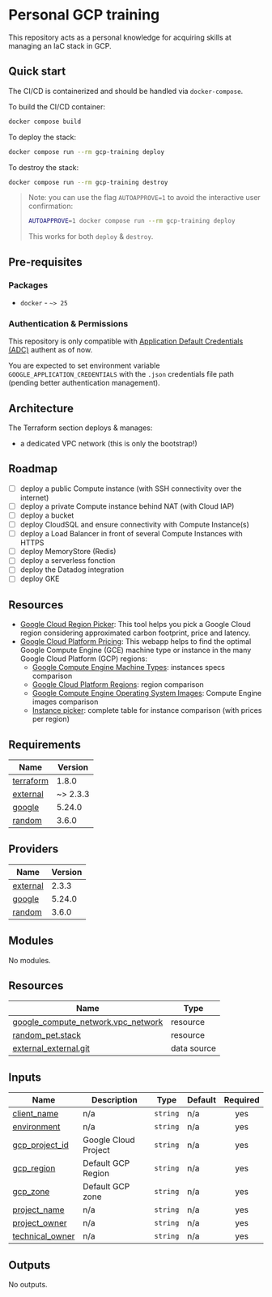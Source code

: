 # Personal GCP training

This repository acts as a personal knowledge for acquiring skills at managing an
IaC stack in GCP.

## Quick start

The CI/CD is containerized and should be handled via `docker-compose`.

To build the CI/CD container:

```bash
docker compose build
```

To deploy the stack:

```bash
docker compose run --rm gcp-training deploy
```

To destroy the stack:

```bash
docker compose run --rm gcp-training destroy
```

> Note: you can use the flag `AUTOAPPROVE=1` to avoid the interactive user confirmation:
>
> ```bash
> AUTOAPPROVE=1 docker compose run --rm gcp-training deploy
> ```
>
> This works for both `deploy` & `destroy`.

## Pre-requisites

### Packages

- `docker` - `~> 25`

### Authentication & Permissions

This repository is only compatible with [Application Default Credentials (ADC)](https://cloud.google.com/docs/authentication/application-default-credentials)
authent as of now.

You are expected to set environment variable `GOOGLE_APPLICATION_CREDENTIALS`
with the `.json` credentials file path (pending better authentication management).

## Architecture

The Terraform section deploys & manages:

- a dedicated VPC network (this is only the bootstrap!)

## Roadmap

- [ ] deploy a public Compute instance (with SSH connectivity over the internet)
- [ ] deploy a private Compute instance behind NAT (with Cloud IAP)
- [ ] deploy a bucket
- [ ] deploy CloudSQL and ensure connectivity with Compute Instance(s)
- [ ] deploy a Load Balancer in front of several Compute Instances with HTTPS
- [ ] deploy MemoryStore (Redis)
- [ ] deploy a serverless fonction
- [ ] deploy the Datadog integration
- [ ] deploy GKE

## Resources

- [Google Cloud Region Picker](https://googlecloudplatform.github.io/region-picker/):
  This tool helps you pick a Google Cloud region considering approximated carbon
  footprint, price and latency.
- [Google Cloud Platform Pricing](https://gcloud-compute.com/): This webapp
  helps to find the optimal Google Compute Engine (GCE) machine type or instance
  in the many Google Cloud Platform (GCP) regions:
  - [Google Compute Engine Machine Types](https://gcloud-compute.com/instances.html):
    instances specs comparison
  - [Google Cloud Platform Regions](https://gcloud-compute.com/regions.htmlI):
    region comparison
  - [Google Compute Engine Operating System Images](https://gcloud-compute.com/images.html):
    Compute Engine images comparison
  - [Instance picker](https://gcloud-compute.com/grid.html): complete table for instance
    comparison (with prices per region)

<!-- BEGIN_TF_DOCS -->
## Requirements

| Name | Version |
|------|---------|
| <a name="requirement_terraform"></a> [terraform](#requirement\_terraform) | 1.8.0 |
| <a name="requirement_external"></a> [external](#requirement\_external) | ~> 2.3.3 |
| <a name="requirement_google"></a> [google](#requirement\_google) | 5.24.0 |
| <a name="requirement_random"></a> [random](#requirement\_random) | 3.6.0 |

## Providers

| Name | Version |
|------|---------|
| <a name="provider_external"></a> [external](#provider\_external) | 2.3.3 |
| <a name="provider_google"></a> [google](#provider\_google) | 5.24.0 |
| <a name="provider_random"></a> [random](#provider\_random) | 3.6.0 |

## Modules

No modules.

## Resources

| Name | Type |
|------|------|
| [google_compute_network.vpc_network](https://registry.terraform.io/providers/hashicorp/google/5.24.0/docs/resources/compute_network) | resource |
| [random_pet.stack](https://registry.terraform.io/providers/hashicorp/random/3.6.0/docs/resources/pet) | resource |
| [external_external.git](https://registry.terraform.io/providers/hashicorp/external/latest/docs/data-sources/external) | data source |

## Inputs

| Name | Description | Type | Default | Required |
|------|-------------|------|---------|:--------:|
| <a name="input_client_name"></a> [client\_name](#input\_client\_name) | n/a | `string` | n/a | yes |
| <a name="input_environment"></a> [environment](#input\_environment) | n/a | `string` | n/a | yes |
| <a name="input_gcp_project_id"></a> [gcp\_project\_id](#input\_gcp\_project\_id) | Google Cloud Project | `string` | n/a | yes |
| <a name="input_gcp_region"></a> [gcp\_region](#input\_gcp\_region) | Default GCP Region | `string` | n/a | yes |
| <a name="input_gcp_zone"></a> [gcp\_zone](#input\_gcp\_zone) | Default GCP zone | `string` | n/a | yes |
| <a name="input_project_name"></a> [project\_name](#input\_project\_name) | n/a | `string` | n/a | yes |
| <a name="input_project_owner"></a> [project\_owner](#input\_project\_owner) | n/a | `string` | n/a | yes |
| <a name="input_technical_owner"></a> [technical\_owner](#input\_technical\_owner) | n/a | `string` | n/a | yes |

## Outputs

No outputs.
<!-- END_TF_DOCS -->
